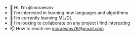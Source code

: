 - 👋 Hi, I’m @moraesmv
- 👀 I’m interested in learning new languages and algorithms
- 🌱 I’m currently learning ML/DL
- 💞️ I’m looking to collaborate on any project I find interesting
- 📫 How to reach me moraesmv79@gmail.com

<!---
moraesmv/moraesmv is a ✨ special ✨ repository because its `README.md` (this file) appears on your GitHub profile.
You can click the Preview link to take a look at your changes.
--->
